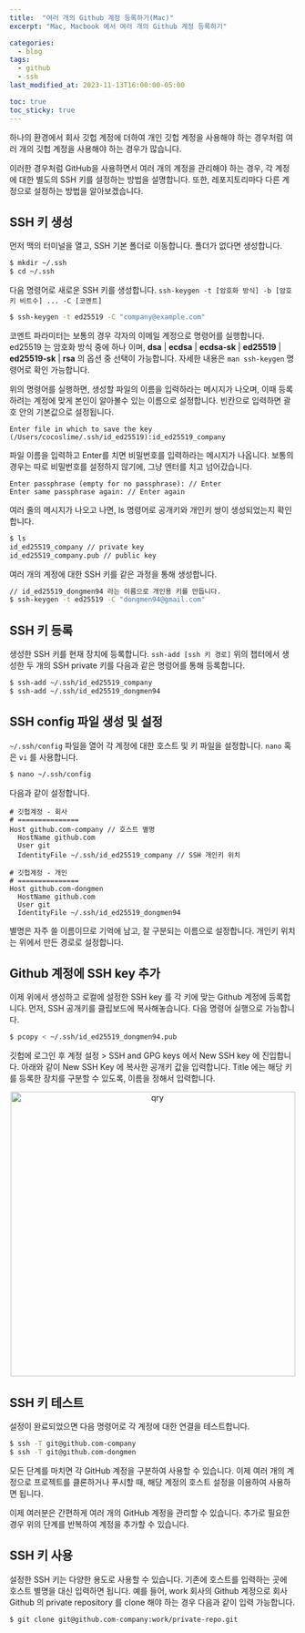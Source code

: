 ```yaml
---
title:  "여러 개의 Github 계정 등록하기(Mac)"
excerpt: "Mac, Macbook 에서 여러 개의 Github 계정 등록하기"

categories:
  - blog
tags:
  - github
  - ssh
last_modified_at: 2023-11-13T16:00:00-05:00

toc: true
toc_sticky: true
---
```


하나의 환경에서 회사 깃헙 계정에 더하여 개인 깃헙 계정을 사용해야 하는 경우처럼 여러 개의 깃헙 계정을 사용해야 하는 경우가 많습니다.

이러한 경우처럼 GitHub을 사용하면서 여러 개의 계정을 관리해야 하는 경우, 각 계정에 대한 별도의 SSH 키를 설정하는 방법을 설명합니다. 또한, 레포지토리마다 다른 계정으로 설정하는 방법을 알아보겠습니다.
## SSH 키 생성
먼저 맥의 터미널을 열고, SSH 기본 폴더로 이동합니다. 폴더가 없다면 생성합니다.
```bash
$ mkdir ~/.ssh
$ cd ~/.ssh
```

다음 명령어로 새로운 SSH 키를 생성합니다. `ssh-keygen -t [암호화 방식] -b [암호키 비트수] ... -C [코멘트]`
```bash
$ ssh-keygen -t ed25519 -C "company@example.com"
```
코멘트 파라미터는 보통의 경우 각자의 이메일 계정으로 명령어를 실행합니다. ed25519 는 암호화 방식 중에 하나 이며, **dsa** | **ecdsa** | **ecdsa-sk** | **ed25519** | **ed25519-sk** | **rsa** 의 옵션 중 선택이 가능합니다. 자세한 내용은 `man ssh-keygen` 명령어로 확인 가능합니다.

위의 명령어를 실행하면, 생성할 파일의 이름을 입력하라는 메시지가 나오며, 이때 등록하려는 계정에 맞게 본인이 알아볼수 있는 이름으로 설정합니다. 빈칸으로 입력하면 괄호 안의 기본값으로 설정됩니다.
```
Enter file in which to save the key (/Users/cocoslime/.ssh/id_ed25519):id_ed25519_company
```
파일 이름을 입력하고 Enter를 치면 비밀번호를 입력하라는 메시지가 나옵니다. 보통의 경우는  따로 비밀번호를 설정하지 않기에, 그냥 엔터를 치고 넘어갔습니다.
```
Enter passphrase (empty for no passphrase): // Enter
Enter same passphrase again: // Enter again
```
여러 줄의 메시지가 나오고 나면, ls 명령어로 공개키와 개인키 쌍이 생성되었는지 확인합니다.
```bash
$ ls
id_ed25519_company // private key
id_ed25519_company.pub // public key
```
여러 개의 계정에 대한 SSH 키를 같은 과정을 통해 생성합니다.
```bash
// id_ed25519_dongmen94 라는 이름으로 개인용 키를 만듭니다.
$ ssh-keygen -t ed25519 -C "dongmen94@gmail.com"
```
## SSH 키 등록
생성한 SSH 키를 현재 장치에 등록합니다. `ssh-add [ssh 키 경로]`
위의 챕터에서 생성한 두 개의 SSH private 키를 다음과 같은 명렁어를 통해 등록합니다.
```bash
$ ssh-add ~/.ssh/id_ed25519_company
$ ssh-add ~/.ssh/id_ed25519_dongmen94
```
## SSH config 파일 생성 및 설정
`~/.ssh/config` 파일을 열어 각 계정에 대한 호스트 및 키 파일을 설정합니다. `nano` 혹은 `vi` 를 사용합니다.
```bash
$ nano ~/.ssh/config
```

다음과 같이 설정합니다.
```
# 깃헙계정 - 회사
# ===============
Host github.com-company // 호스트 별명
  HostName github.com 
  User git 
  IdentityFile ~/.ssh/id_ed25519_company // SSH 개인키 위치
  
# 깃헙계정 - 개인
# ===============
Host github.com-dongmen 
  HostName github.com 
  User git 
  IdentityFile ~/.ssh/id_ed25519_dongmen94
```
별명은 자주 쓸 이름이므로 기억에 남고, 잘 구분되는 이름으로 설정합니다. 개인키 위치는 위에서 만든 경로로 설정합니다.

## Github 계정에 SSH key 추가
이제 위에서 생성하고 로컬에 설정한 SSH key 를 각 키에 맞는 Github 계정에 등록합니다.
먼저, SSH 공개키를 클립보드에 복사해놓습니다. 다음 명령어 실행으로 가능합니다.
```bash
$ pcopy < ~/.ssh/id_ed25519_dongmen94.pub
```

깃헙에 로그인 후 계정 설정 > SSH and GPG keys 에서 New SSH key 에 진입합니다.
아래와 같이 New SSH Key 에 복사한 공개키 값을 입력합니다. Title 에는 해당 키를 등록한 장치를 구분할 수 있도록, 이름을 정해서 입력합니다.

<p  align="center">
<img src="{{ site.url }}{{ site.baseurl }}/assets/img/2023-11-13/20231112221706.png" alt="qry" width="500" >
</p>

## SSH 키 테스트
설정이 완료되었으면 다음 명령어로 각 계정에 대한 연결을 테스트합니다.
```bash
$ ssh -T git@github.com-company
$ ssh -T git@github.com-dongmen
```
모든 단계를 마치면 각 GitHub 계정을 구분하여 사용할 수 있습니다. 이제 여러 개의 계정으로 프로젝트를 클론하거나 푸시할 때, 해당 계정의 호스트 설정을 이용하여 사용하면 됩니다.

이제 여러분은 간편하게 여러 개의 GitHub 계정을 관리할 수 있습니다. 추가로 필요한 경우 위의 단계를 반복하여 계정을 추가할 수 있습니다.
## SSH 키 사용
설정한 SSH 키는 다양한 용도로 사용할 수 있습니다. 기존에 호스트를 입력하는 곳에 호스트 별명을 대신 입력하면 됩니다.
예를 들어, work 회사의 Github 계정으로 회사 Github 의 private repository 를 clone 해야 하는 경우 다음과 같이 입력 가능합니다.
```bash
$ git clone git@github.com-company:work/private-repo.git
```
